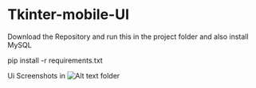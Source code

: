 # Tkinter-mobile-UI

Download the Repository and run this in the project folder and also install MySQL

pip install -r requirements.txt

Ui Screenshots in ![Alt text](https://github.com/bhavinnor1/Tkinter-mobile-UI/tree/main/demo "demo") folder
